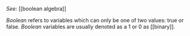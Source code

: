 *See:* [[boolean algebra]]

*Boolean* refers to variables which can only be one of two values: true or false. *Boolean* variables are usually denoted as a $1$ or $0$ as [[binary]].